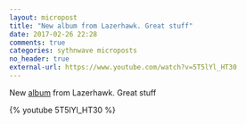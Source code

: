 ```yaml
---
layout: micropost
title: "New album from Lazerhawk. Great stuff"
date: 2017-02-26 22:28
comments: true
categories: sythnwave microposts
no_header: true
external-url: https://www.youtube.com/watch?v=5T5lYl_HT30
---
```

New [album](https://www.youtube.com/watch?v=5T5lYl_HT30) from Lazerhawk. Great stuff 

{% youtube 5T5lYl_HT30 %}
